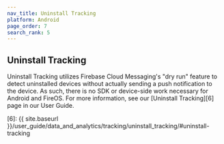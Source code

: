 ```yaml
---
nav_title: Uninstall Tracking
platform: Android
page_order: 7
search_rank: 5
---
```

## Uninstall Tracking

Uninstall Tracking utilizes Firebase Cloud Messaging's "dry run" feature to detect uninstalled devices without actually sending a push notification to the device. As such, there is no SDK or device-side work necessary for Android and FireOS. For more information, see our [Uninstall Tracking][6] page in our User Guide.

[6]: {{ site.baseurl }}/user_guide/data_and_analytics/tracking/uninstall_tracking/#uninstall-tracking
